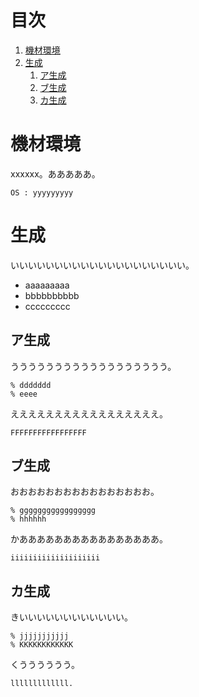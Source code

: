 
# 目次

1. [機材環境](#機材環境)
1. [生成](#生成)
   1. [ア生成](#ア生成)
   1. [ブ生成](#ブ生成)
   1. [カ生成](#カ生成)

# 機材環境

xxxxxx。あああああ。

```
OS : yyyyyyyyy
```

# 生成

いいいいいいいいいいいいいいいいいいいい。

- aaaaaaaaa
- bbbbbbbbbb
- ccccccccc

## ア生成

うううううううううううううううううう。

````
% ddddddd
% eeee
````

えええええええええええええええええ。

```
FFFFFFFFFFFFFFFFF
```

## ブ生成

おおおおおおおおおおおおおおおお。

````
% ggggggggggggggggg
% hhhhhh
````

かああああああああああああああああ。

```
iiiiiiiiiiiiiiiiiiii
```

## カ生成

きいいいいいいいいいいいい。

````
% jjjjjjjjjjj
% KKKKKKKKKKKK
````

くうううううう。

```
lllllllllllll.
```

